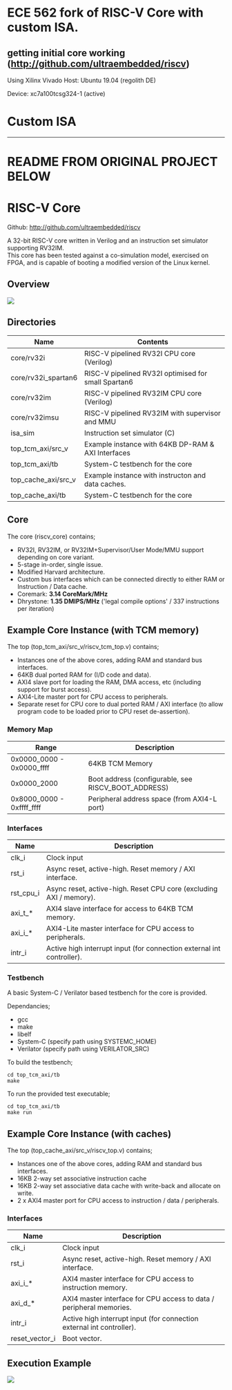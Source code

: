 # ECE 562 fork of RISC-V Core with custom ISA.

## getting initial core working (http://github.com/ultraembedded/riscv)


Using Xilinx Vivado
Host: Ubuntu 19.04 (regolith DE)


Device: xc7a100tcsg324-1 (active)


# Custom ISA

---
# README FROM ORIGINAL PROJECT BELOW

# RISC-V Core

Github: http://github.com/ultraembedded/riscv

A 32-bit RISC-V core written in Verilog and an instruction set simulator supporting RV32IM.  
This core has been tested against a co-simulation model, exercised on FPGA, and is capable of booting a modified version of the Linux kernel.

## Overview
![](doc/overview.png)

## Directories

| Name                | Contents                                            |
| ------------------- | --------------------------------------------------- |
| core/rv32i          | RISC-V pipelined RV32I CPU core (Verilog)           |
| core/rv32i_spartan6 | RISC-V pipelined RV32I optimised for small Spartan6 |
| core/rv32im         | RISC-V pipelined RV32IM CPU core (Verilog)          |
| core/rv32imsu       | RISC-V pipelined RV32IM with supervisor and MMU     |
| isa_sim             | Instruction set simulator (C)                       |
| top_tcm_axi/src_v   | Example instance with 64KB DP-RAM & AXI Interfaces  |
| top_tcm_axi/tb      | System-C testbench for the core                     |
| top_cache_axi/src_v | Example instance with instructon and data caches.   |
| top_cache_axi/tb    | System-C testbench for the core                     |

## Core

The core (riscv_core) contains;
* RV32I, RV32IM, or RV32IM+Supervisor/User Mode/MMU support depending on core variant.
* 5-stage in-order, single issue.
* Modified Harvard architecture.
* Custom bus interfaces which can be connected directly to either RAM or Instruction / Data cache.
* Coremark:  **3.14 CoreMark/MHz**
* Dhrystone: **1.35 DMIPS/MHz** ('legal compile options' / 337 instructions per iteration)

## Example Core Instance (with TCM memory)

The top (top_tcm_axi/src_v/riscv_tcm_top.v) contains;
* Instances one of the above cores, adding RAM and standard bus interfaces.
* 64KB dual ported RAM for (I/D code and data).
* AXI4 slave port for loading the RAM, DMA access, etc (including support for burst access).
* AXI4-Lite master port for CPU access to peripherals.
* Separate reset for CPU core to dual ported RAM / AXI interface (to allow program code to be loaded prior to CPU reset de-assertion).

### Memory Map

| Range                     | Description                                         |
| ------------------------- | --------------------------------------------------- |
| 0x0000_0000 - 0x0000_ffff | 64KB TCM Memory                                     |
| 0x0000_2000               | Boot address (configurable, see RISCV_BOOT_ADDRESS) |
| 0x8000_0000 - 0xffff_ffff | Peripheral address space (from AXI4-L port)         |

### Interfaces

| Name         | Description                                                           |
| ------------ | --------------------------------------------------------------------- |
| clk_i        | Clock input                                                           |
| rst_i        | Async reset, active-high. Reset memory / AXI interface.               |
| rst_cpu_i    | Async reset, active-high. Reset CPU core (excluding AXI / memory).    |
| axi_t_*      | AXI4 slave interface for access to 64KB TCM memory.                   |
| axi_i_*      | AXI4-Lite master interface for CPU access to peripherals.             |
| intr_i       | Active high interrupt input (for connection external int controller). |

### Testbench

A basic System-C / Verilator based testbench for the core is provided.

Dependancies;
* gcc
* make
* libelf
* System-C (specify path using SYSTEMC_HOME)
* Verilator (specify path using VERILATOR_SRC)

To build the testbench;
```
cd top_tcm_axi/tb
make
````

To run the provided test executable;
```
cd top_tcm_axi/tb
make run
````

## Example Core Instance (with caches)

The top (top_cache_axi/src_v/riscv_top.v) contains;
* Instances one of the above cores, adding RAM and standard bus interfaces.
* 16KB 2-way set associative instruction cache
* 16KB 2-way set associative data cache with write-back and allocate on write.
* 2 x AXI4 master port for CPU access to instruction / data / peripherals.

### Interfaces

| Name           | Description                                                           |
| -------------- | --------------------------------------------------------------------- |
| clk_i          | Clock input                                                           |
| rst_i          | Async reset, active-high. Reset memory / AXI interface.               |
| axi_i_*        | AXI4 master interface for CPU access to instruction memory.           |
| axi_d_*        | AXI4 master interface for CPU access to data / peripheral memories.   |
| intr_i         | Active high interrupt input (for connection external int controller). |
| reset_vector_i | Boot vector.                                                          |

## Execution Example
![](doc/core_exec.png)


